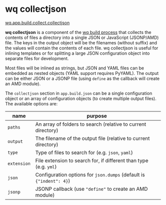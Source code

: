 wq collectjson
==============

[wq.app.build.collect.collectjson]

**wq collectjson** is a component of the [wq build process] that collects the contents of files a directory into a single JSON or JavaScript (JSONP/AMD) file.  The keys in the output object will be the filenames (without suffix) and the values will contain the contents of each file.  wq collectjson is useful for inlining templates or for splitting a large JSON configuration object into separate files for development.

Most files will be inlined as strings, but JSON and YAML files can be embedded as nested objects (YAML support requires PyYAML).  The output can be either JSON or a JSONP file (using `define` as the callback will create an AMD module).

The `collectjson` section in `app.build.json` can be a single configuration object or an array of configuration objects (to create multiple output files).  The available options are:

 name | purpose
------|---------
`paths` | An array of folders to search (relative to current directory)
`output` | The filename of the output file (relative to current directory)
`type` | Type of files to search for (e.g. `json`, `yaml`)
`extension` | File extension to search for, if different than type (e.g. `yml`)
`json` | Configuration options for `json.dumps` (default is `{"indent": 4}`)
`jsonp` | JSONP callback (use `"define"` to create an AMD module)

[wq build process]: https://wq.io/docs/build
[wq.app.build.collect.collectjson]: https://github.com/wq/wq.app/blob/v0.7.1/build/collect.py#L56-L84
